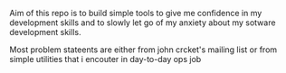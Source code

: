 Aim of this repo is to build simple tools to give me confidence in my development skills and to slowly let go of my anxiety about my sotware development skills.

Most problem stateents are either from john crcket's mailing list or from simple utilities that i encouter in day-to-day ops job